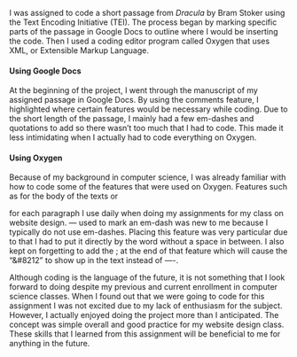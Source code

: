 I was assigned to code a short passage from _Dracula_ by Bram Stoker using the Text Encoding Initiative (TEI). The process began by marking specific parts of the passage in 
Google Docs to outline where I would be inserting the code. Then I used a coding editor program called Oxygen that uses XML, or Extensible Markup Language. 

#### Using Google Docs

At the beginning of the project, I went through the manuscript of my assigned passage in Google Docs. By using the comments feature, I highlighted where certain features would be 
necessary while coding. Due to the short length of the passage, I mainly had a few em-dashes and quotations to add so there wasn’t too much that I had to code. This made it less 
intimidating when I actually had to code everything on Oxygen.

#### Using Oxygen

Because of my background in computer science, I was already familiar with how to code some of the features that were used on Oxygen. Features such as <body></body> for the body of 
the texts or <p></p> for each paragraph I use daily when doing my assignments for my class on website design. &#8212; used to mark an em-dash was new to me because I typically do 
not use em-dashes. Placing this feature was very particular due to that I had to put it directly by the word without a space in between. I also kept on forgetting to add the ; at 
the end of that feature which will cause the “&#8212” to show up in the text instead of —-.

Although coding is the language of the future, it is not something that I look forward to doing despite my previous and current enrollment in computer science classes. When I found
out that we were going to code for this assignment I was not excited due to my lack of enthusiasm for the subject. However, I actually enjoyed doing the project more than I 
anticipated. The concept was simple overall and good practice for my website design class. These skills that I learned from this assignment will be beneficial to me for anything 
in the future.
